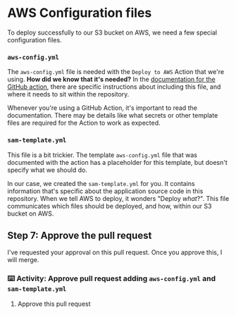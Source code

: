 # AWS Configuration files

To deploy successfully to our S3 bucket on AWS, we need a few special configuration files.

### `aws-config.yml`

The `aws-config.yml` file is needed with the `Deploy to AWS` Action that we're using. **How did we know that it's needed?** In the [documentation for the GitHub action](https://github.com/github/deploy-nodejs), there are specific instructions about including this file, and where it needs to sit within the repository.

Whenever you're using a GitHub Action, it's important to read the documentation. There may be details like what secrets or other template files are required for the Action to work as expected.

### `sam-template.yml`

This file is a bit trickier. The template `aws-config.yml` file that was documented with the action has a placeholder for this template, but doesn't specify what we should do.

In our case, we created the `sam-template.yml` for you. It contains information that's specific about the application source code in this repository. When we tell AWS to deploy, it wonders "Deploy _what_?". This file communicates which files should be deployed, and how, within our S3 bucket on AWS.

## Step 7: Approve the pull request

I've requested your approval on this pull request. Once you approve this, I will merge.

### :keyboard: Activity: Approve pull request adding `aws-config.yml` and `sam-template.yml`

1. Approve this pull request